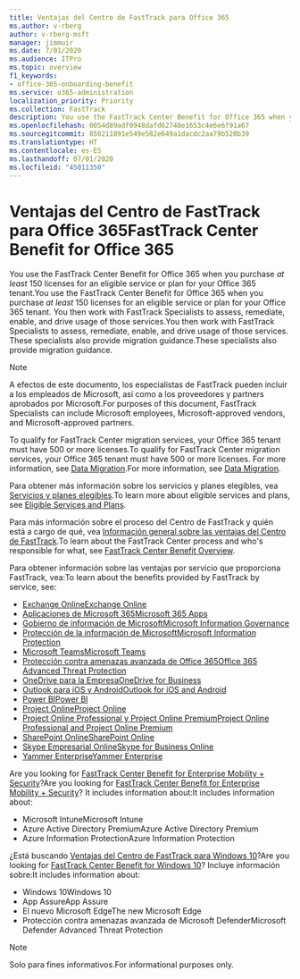 ```yaml
---
title: Ventajas del Centro de FastTrack para Office 365
ms.author: v-rberg
author: v-rberg-msft
manager: jimmuir
ms.date: 7/01/2020
ms.audience: ITPro
ms.topic: overview
f1_keywords:
- office-365-onboarding-benefit
ms.service: o365-administration
localization_priority: Priority
ms.collection: FastTrack
description: You use the FastTrack Center Benefit for Office 365 when you purchase at least 150 licenses for an eligible service or plan for your Office 365 tenant. You then work with FastTrack Specialists to assess, remediate, enable, and drive usage of those services. These specialists also provide migration guidance.
ms.openlocfilehash: 0054d89adf0948dafd62748e1653c4e6e6f91a67
ms.sourcegitcommit: 850211891e549e582e649a1dacdc2aa79b520b39
ms.translationtype: HT
ms.contentlocale: es-ES
ms.lasthandoff: 07/01/2020
ms.locfileid: "45011350"
---
```

# <a name="fasttrack-center-benefit-for-office-365"></a><span data-ttu-id="b1a63-105">Ventajas del Centro de FastTrack para Office 365</span><span class="sxs-lookup"><span data-stu-id="b1a63-105">FastTrack Center Benefit for Office 365</span></span>

<span data-ttu-id="b1a63-106">You use the FastTrack Center Benefit for Office 365 when you purchase  *at least*  150 licenses for an eligible service or plan for your Office 365 tenant.</span><span class="sxs-lookup"><span data-stu-id="b1a63-106">You use the FastTrack Center Benefit for Office 365 when you purchase  *at least*  150 licenses for an eligible service or plan for your Office 365 tenant.</span></span> <span data-ttu-id="b1a63-107">You then work with FastTrack Specialists to assess, remediate, enable, and drive usage of those services.</span><span class="sxs-lookup"><span data-stu-id="b1a63-107">You then work with FastTrack Specialists to assess, remediate, enable, and drive usage of those services.</span></span> <span data-ttu-id="b1a63-108">These specialists also provide migration guidance.</span><span class="sxs-lookup"><span data-stu-id="b1a63-108">These specialists also provide migration guidance.</span></span> 
  
> [!NOTE]
> <span data-ttu-id="b1a63-109">A efectos de este documento, los especialistas de FastTrack pueden incluir a los empleados de Microsoft, así como a los proveedores y partners aprobados por Microsoft.</span><span class="sxs-lookup"><span data-stu-id="b1a63-109">For purposes of this document, FastTrack Specialists can include Microsoft employees, Microsoft-approved vendors, and Microsoft-approved partners.</span></span> 
  
<span data-ttu-id="b1a63-110">To qualify for FastTrack Center migration services, your Office 365 tenant must have 500 or more licenses.</span><span class="sxs-lookup"><span data-stu-id="b1a63-110">To qualify for FastTrack Center migration services, your Office 365 tenant must have 500 or more licenses.</span></span> <span data-ttu-id="b1a63-111">For more information, see [Data Migration](O365-data-migration.md).</span><span class="sxs-lookup"><span data-stu-id="b1a63-111">For more information, see [Data Migration](O365-data-migration.md).</span></span>
  
<span data-ttu-id="b1a63-112">Para obtener más información sobre los servicios y planes elegibles, vea [Servicios y planes elegibles](M365-eligible-services-and-plans.md).</span><span class="sxs-lookup"><span data-stu-id="b1a63-112">To learn more about eligible services and plans, see [Eligible Services and Plans](M365-eligible-services-and-plans.md).</span></span>
  
<span data-ttu-id="b1a63-113">Para más información sobre el proceso del Centro de FastTrack y quién está a cargo de qué, vea [Información general sobre las ventajas del Centro de FastTrack](O365-fasttrack-benefit-overview.md).</span><span class="sxs-lookup"><span data-stu-id="b1a63-113">To learn about the FastTrack Center process and who's responsible for what, see [FastTrack Center Benefit Overview](O365-fasttrack-benefit-overview.md).</span></span>

<span data-ttu-id="b1a63-114">Para obtener información sobre las ventajas por servicio que proporciona FastTrack, vea:</span><span class="sxs-lookup"><span data-stu-id="b1a63-114">To learn about the benefits provided by FastTrack by service, see:</span></span>

- [<span data-ttu-id="b1a63-115">Exchange Online</span><span class="sxs-lookup"><span data-stu-id="b1a63-115">Exchange Online</span></span>](O365-fasttrack-responsibilities.md#exchange-online)
- [<span data-ttu-id="b1a63-116">Aplicaciones de Microsoft 365</span><span class="sxs-lookup"><span data-stu-id="b1a63-116">Microsoft 365 Apps</span></span>](O365-fasttrack-responsibilities.md#microsoft-365-apps)
- [<span data-ttu-id="b1a63-117">Gobierno de información de Microsoft</span><span class="sxs-lookup"><span data-stu-id="b1a63-117">Microsoft Information Governance</span></span>](O365-fasttrack-responsibilities.md#microsoft-information-governance)
- [<span data-ttu-id="b1a63-118">Protección de la información de Microsoft</span><span class="sxs-lookup"><span data-stu-id="b1a63-118">Microsoft Information Protection</span></span>](O365-fasttrack-responsibilities.md#microsoft-information-protection)
- [<span data-ttu-id="b1a63-119">Microsoft Teams</span><span class="sxs-lookup"><span data-stu-id="b1a63-119">Microsoft Teams</span></span>](O365-fasttrack-responsibilities.md#microsoft-teams)
- [<span data-ttu-id="b1a63-120">Protección contra amenazas avanzada de Office 365</span><span class="sxs-lookup"><span data-stu-id="b1a63-120">Office 365 Advanced Threat Protection</span></span>](O365-fasttrack-responsibilities.md#office-365-advanced-threat-protection)
- [<span data-ttu-id="b1a63-121">OneDrive para la Empresa</span><span class="sxs-lookup"><span data-stu-id="b1a63-121">OneDrive for Business</span></span>](O365-fasttrack-responsibilities.md#onedrive-for-business)
- [<span data-ttu-id="b1a63-122">Outlook para iOS y Android</span><span class="sxs-lookup"><span data-stu-id="b1a63-122">Outlook for iOS and Android</span></span>](O365-fasttrack-responsibilities.md#outlook-for-ios-and-android)
- [<span data-ttu-id="b1a63-123">Power BI</span><span class="sxs-lookup"><span data-stu-id="b1a63-123">Power BI</span></span>](O365-fasttrack-responsibilities.md#power-bi)
- [<span data-ttu-id="b1a63-124">Project Online</span><span class="sxs-lookup"><span data-stu-id="b1a63-124">Project Online</span></span>](O365-fasttrack-responsibilities.md#project-online)
- [<span data-ttu-id="b1a63-125">Project Online Professional y Project Online Premium</span><span class="sxs-lookup"><span data-stu-id="b1a63-125">Project Online Professional and Project Online Premium</span></span>](O365-fasttrack-responsibilities.md#project-online-professional-and-project-online-premium)
- [<span data-ttu-id="b1a63-126">SharePoint Online</span><span class="sxs-lookup"><span data-stu-id="b1a63-126">SharePoint Online</span></span>](O365-fasttrack-responsibilities.md#sharepoint-online)
- [<span data-ttu-id="b1a63-127">Skype Empresarial Online</span><span class="sxs-lookup"><span data-stu-id="b1a63-127">Skype for Business Online</span></span>](O365-fasttrack-responsibilities.md#skype-for-business-online)
- [<span data-ttu-id="b1a63-128">Yammer Enterprise</span><span class="sxs-lookup"><span data-stu-id="b1a63-128">Yammer Enterprise</span></span>](O365-fasttrack-responsibilities.md#yammer-enterprise)
  
<span data-ttu-id="b1a63-129">Are you looking for [FastTrack Center Benefit for Enterprise Mobility + Security](EMS-fasttrack-benefit-for-EMS.md)?</span><span class="sxs-lookup"><span data-stu-id="b1a63-129">Are you looking for [FastTrack Center Benefit for Enterprise Mobility + Security](EMS-fasttrack-benefit-for-EMS.md)?</span></span> <span data-ttu-id="b1a63-130">It includes information about:</span><span class="sxs-lookup"><span data-stu-id="b1a63-130">It includes information about:</span></span>
  
- <span data-ttu-id="b1a63-131">Microsoft Intune</span><span class="sxs-lookup"><span data-stu-id="b1a63-131">Microsoft Intune</span></span>
- <span data-ttu-id="b1a63-132">Azure Active Directory Premium</span><span class="sxs-lookup"><span data-stu-id="b1a63-132">Azure Active Directory Premium</span></span> 
- <span data-ttu-id="b1a63-133">Azure Information Protection</span><span class="sxs-lookup"><span data-stu-id="b1a63-133">Azure Information Protection</span></span>

<span data-ttu-id="b1a63-134">¿Está buscando [Ventajas del Centro de FastTrack para Windows 10](Win-10-fasttrack-benefit-for-Windows-10.md)?</span><span class="sxs-lookup"><span data-stu-id="b1a63-134">Are you looking for [FastTrack Center Benefit for Windows 10](Win-10-fasttrack-benefit-for-Windows-10.md)?</span></span> <span data-ttu-id="b1a63-135">Incluye información sobre:</span><span class="sxs-lookup"><span data-stu-id="b1a63-135">It includes information about:</span></span>

- <span data-ttu-id="b1a63-136">Windows 10</span><span class="sxs-lookup"><span data-stu-id="b1a63-136">Windows 10</span></span>
- <span data-ttu-id="b1a63-137">App Assure</span><span class="sxs-lookup"><span data-stu-id="b1a63-137">App Assure</span></span>
- <span data-ttu-id="b1a63-138">El nuevo Microsoft Edge</span><span class="sxs-lookup"><span data-stu-id="b1a63-138">The new Microsoft Edge</span></span>
- <span data-ttu-id="b1a63-139">Protección contra amenazas avanzada de Microsoft Defender</span><span class="sxs-lookup"><span data-stu-id="b1a63-139">Microsoft Defender Advanced Threat Protection</span></span>
    
> [!NOTE]
> <span data-ttu-id="b1a63-140">Solo para fines informativos.</span><span class="sxs-lookup"><span data-stu-id="b1a63-140">For informational purposes only.</span></span> 

